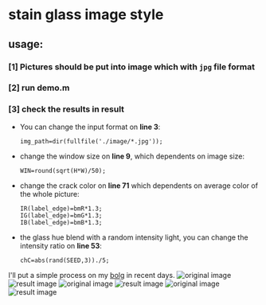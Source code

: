 # stain glass image style 

## usage:
### [1] Pictures should be put into **image** which with `jpg` file format

### [2] run **demo.m**

### [3] check the results in **result** 


- You can change the input format on **line 3**:
    ```
    img_path=dir(fullfile('./image/*.jpg'));
    ```

- change the window size on **line 9**, which dependents on image size:
    ```
    WIN=round(sqrt(H*W)/50);
    ```
- change the crack color on **line 71** which dependents on average color of the whole picture:
    ```
    IR(label_edge)=bmR*1.3;
    IG(label_edge)=bmG*1.3;
    IB(label_edge)=bmB*1.3;
    ```
- the glass hue blend with a random intensity light, you can change the intensity ratio on **line 53**:
    ```
    chC=abs(rand(SEED,3))./5;
    ```

I'll put a simple process on my [bolg](www.kanvasesfan.com) in recent days.
![original image](image/47209.jpg)
![result image](result/47209.jpg)
![original image](image/ClaudeMonet.jpg)
![result image](result/ClaudeMonet.jpg)
![original image](image/EdgarDegas.jpg)
![result image](result/EdgarDegas.jpg)